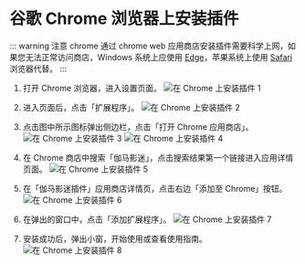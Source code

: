 # 谷歌 Chrome 浏览器上安装插件

::: warning 注意
chrome 通过 chrome web 应用商店安装插件需要科学上网，如果您无法正常访问商店，Windows 系统上应使用 [Edge](/install/installOnEdge)，苹果系统上使用 [Safari](/install/installOnSafari) 浏览器代替。
:::

1. 打开 Chrome 浏览器，进入设置页面。 ![在 Chrome 上安装插件 1](/assets/installOnChrome/install.chrome.1.png)

1. 进入页面后，点击「扩展程序」。 ![在 Chrome 上安装插件 2](/assets/installOnChrome/install.chrome.2.png)

1. 点击图中所示图标弹出侧边栏，点击「打开 Chrome 应用商店」。 ![在 Chrome 上安装插件 3](/assets/installOnChrome/install.chrome.3.png) ![在 Chrome 上安装插件 4](/assets/installOnChrome/install.chrome.4.png)

1. 在 Chrome 商店中搜索「伽马影迷」，点击搜索结果第一个链接进入应用详情页面。 ![在 Chrome 上安装插件 5](/assets/installOnChrome/install.chrome.5.png)

1. 在「伽马影迷插件」应用商店详情页，点击右边「添加至 Chrome」按钮。 ![在 Chrome 上安装插件 6](/assets/installOnChrome/install.chrome.6.png)

1. 在弹出的窗口中，点击「添加扩展程序」。 ![在 Chrome 上安装插件 7](/assets/installOnChrome/install.chrome.7.png)

1. 安装成功后，弹出小窗，开始使用或查看使用指南。 ![在 Chrome 上安装插件 8](/assets/installOnChrome/install.chrome.8.png)
